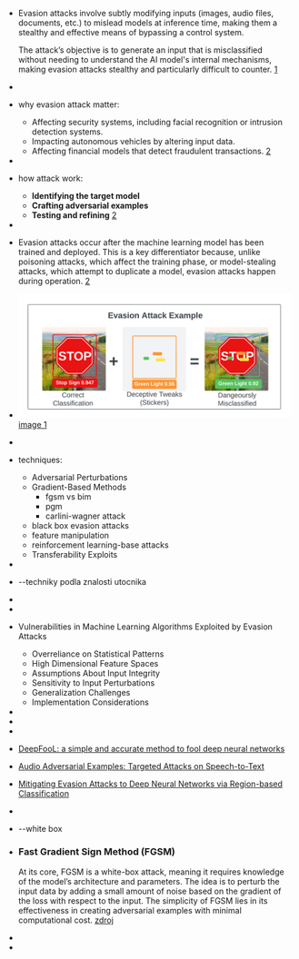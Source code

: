 - Evasion attacks involve subtly modifying inputs (images, audio files, 
  documents, etc.) to mislead models at inference time, making them a 
  stealthy and effective means of bypassing a control system.
  
  The attack’s objective is to generate an input that is misclassified 
  without needing to understand the AI model's internal mechanisms, making
   evasion attacks stealthy and particularly difficult to counter. [1](https://mindgard.ai/blog/ai-under-attack-six-key-adversarial-attacks-and-their-consequences)
-
- why evasion attack matter:
	- Affecting security systems, including facial recognition or intrusion detection systems.
	- Impacting autonomous vehicles by altering input data.
	- Affecting financial models that detect fraudulent transactions. [2](https://www.startupdefense.io/cyberattacks/evasion-attacks-ml)
-
- how attack work:
	- **Identifying the target model**
	- **Crafting adversarial examples**
	- **Testing and refining** [2](https://www.startupdefense.io/cyberattacks/evasion-attacks-ml)
-
- Evasion attacks occur after the machine learning model has been trained 
  and deployed. This is a key differentiator because, unlike poisoning 
  attacks, which affect the training phase, or model-stealing attacks, 
  which attempt to duplicate a model, evasion attacks happen during 
  operation. [2](https://www.startupdefense.io/cyberattacks/evasion-attacks-ml)
- ![image.png](../assets/image_1753351428027_0.png)[image 1](https://mindgard.ai/blog/ai-under-attack-six-key-adversarial-attacks-and-their-consequences)
-
- techniques:
	- Adversarial Perturbations
	- Gradient-Based Methods
		- fgsm vs bim
		- pgm
		- carlini-wagner attack
	- black box evasion attacks
	- feature manipulation
	- reinforcement learning-base attacks
	- Transferability Exploits
-
- --techniky podla znalosti utocnika
-
-
- Vulnerabilities in Machine Learning Algorithms Exploited by Evasion Attacks
	- Overreliance on Statistical Patterns
	- High Dimensional Feature Spaces
	- Assumptions About Input Integrity
	- Sensitivity to Input Perturbations
	- Generalization Challenges
	- Implementation Considerations
-
-
-
- [DeepFooL: a simple and accurate method to fool deep neural networks](https://arxiv.org/abs/1511.04599)
- [Audio Adversarial Examples: Targeted Attacks on Speech-to-Text](https://arxiv.org/abs/1801.01944)
- [Mitigating Evasion Attacks to Deep Neural Networks via Region-based Classification](https://dl.acm.org/doi/10.1145/3134600.3134606)
-
- --white box
- ### Fast Gradient Sign Method (FGSM)
  
  At its core, FGSM is a white-box attack, meaning it requires knowledge of the model’s architecture and parameters. The idea is to perturb the input data by adding a small amount of noise based on the gradient of the loss with respect to the input. The simplicity of FGSM lies in its effectiveness in creating adversarial examples with minimal computational cost. [zdroj](https://medium.com/@zachariaharungeorge/a-deep-dive-into-the-fast-gradient-sign-method-611826e34865)
-
-